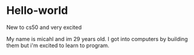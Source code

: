 # Hello-world
New to cs50 and very excited

My name is micahl and im 29 years old. I got into computers by building them but i'm excited to learn to program.

